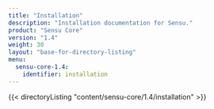 ```yaml
---
title: "Installation"
description: "Installation documentation for Sensu."
product: "Sensu Core"
version: "1.4"
weight: 30
layout: "base-for-directory-listing"
menu:
  sensu-core-1.4:
    identifier: installation
---
```


{{< directoryListing "content/sensu-core/1.4/installation" >}}
